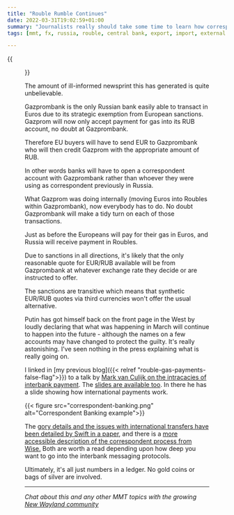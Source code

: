 ```yaml
---
title: "Rouble Rumble Continues"
date: 2022-03-31T19:02:59+01:00
summary: "Journalists really should take some time to learn how correspondent banking works"
tags: [mmt, fx, russia, rouble, central bank, export, import, external sector]

---
```

{{<figure src="https://upload.wikimedia.org/wikipedia/commons/a/a5/Gazprom_HQ_1.jpg" alt="Gazprom HQ 1">}}

The amount of ill-informed newsprint this has generated is quite unbelievable. 

Gazprombank is the only Russian bank easily able to transact in Euros due to its strategic exemption from European sanctions. Gazprom will now only accept payment for gas into its RUB account, no doubt at Gazprombank. 

Therefore EU buyers will have to send EUR to Gazprombank who will then credit Gazprom with the appropriate amount of RUB. 

In other words banks will have to open a correspondent account with Gazprombank rather than whoever they were using as correspondent previously in Russia. 

What Gazprom was doing internally (moving Euros into Roubles within Gazprombank), now everybody has to do. No doubt Gazprombank will make a tidy turn on each of those transactions.

Just as before the Europeans will pay for their gas in Euros, and Russia will receive payment in Roubles. 

Due to sanctions in all directions, it's likely that the only reasonable quote for EUR/RUB available will be
from Gazprombank at whatever exchange rate they decide or are instructed
to offer.

The sanctions are transitive which means that synthetic EUR/RUB quotes via third currencies won't offer the 
usual alternative.

Putin has got himself back on the front page in the West by loudly
declaring that what was happening in March will continue to happen into
the future - although the names on a few accounts may have changed to
protect the guilty. It's really astonishing. I've seen nothing in the press
explaining what is really going on.

I linked in [my previous blog]({{< relref "rouble-gas-payments-false-flag">}}) to a talk by [Mark van Culijk on the intracacies of interbank payment](https://media.ccc.de/v/33c3-8315-a_world_without_blockchain). The [slides are available too](https://fahrplan.events.ccc.de/congress/2016/Fahrplan/system/event_attachments/attachments/000/003/125/original/Mark_van_Cuijk_-_A_world_without_blockchain.pdf). In there he has a slide showing how international payments work.

{{< figure src="correspondent-banking.png" alt="Correspondent Banking example">}}

The [gory details and the issues with international transfers have been detailed by Swift in a paper](https://swiftinstitute.org/wp-content/uploads/2018/10/SIWP-2017-001-The-Future-of-Correspondent-Banking_FINALv2.pdf), and there is a [more accessible description of the correspondent process from Wise.](https://wise.com/gb/blog/how-do-banks-move-your-money) Both are worth a read depending upon how deep you want to go into the interbank messaging protocols.

Ultimately, it's all just numbers in a ledger. No gold coins or bags of silver are involved. 

* * *

_Chat about this and any other MMT topics with the growing [New Wayland community](https://discord.gg/JN6HKUd)_
